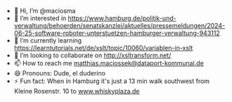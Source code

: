 - 👋 Hi, I’m @maciosma
- 👀 I’m interested in https://www.hamburg.de/politik-und-verwaltung/behoerden/senatskanzlei/aktuelles/pressemeldungen/2024-06-25-software-roboter-unterstuetzen-hamburger-verwaltung-943112
- 🌱 I’m currently learning https://learntutorials.net/de/xslt/topic/10060/variablen-in-xslt
- 💞️ I’m looking to collaborate on http://xsltransform.net/
- 📫 How to reach me matthias.maciossek@dataport-kommunal.de
- 😄 Pronouns: Dude, el duderino
- ⚡ Fun fact: When in Hamburg it's just a 13 min walk southwest from Kleine Rosenstr. 10 to www.whiskyplaza.de

<!---
maciosma/maciosma is a ✨ special ✨ repository because its `README.md` (this file) appears on your GitHub profile.
You can click the Preview link to take a look at your changes.
--->

